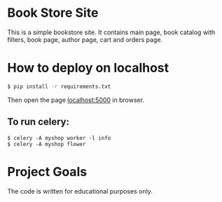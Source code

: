 # Book Store Site

This is a simple bookstore site.
It contains main page, book catalog with filters, book page, author page, cart and orders page.

# How to deploy on localhost
```bash
$ pip install -r requirements.txt
```
Then open the page [localhost:5000](http://localhost:5000) in browser.

## To run celery:
```
$ celery -A myshop worker -l info
$ celery -A myshop flower
```

# Project Goals

The code is written for educational purposes only.
